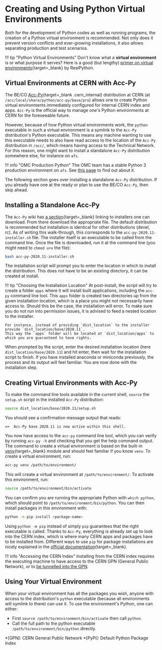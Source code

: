# Creating and Using Python Virtual Environments

Both for the development of Python codes as well as running programs, the creation of a Python virtual environment is recommended.
Not only does it prevent version conflicts and ever-growing installations, it also allows separating production and test scenarios.

!!! tip "Python Virtual Environments"
    Don't know what a **virtual environment** is or what purpose it serves?
    Here is a good (but lengthy) [primer on virtual environments][virtual_env_primer]{target=_blank} by RealPython.

## Virtual Environments at CERN with Acc-Py

The BE/CO [Acc-Py][acc-py]{target=_blank .cern_internal} distribution at CERN (at `/acc/local/share/python/acc-py/base/pro`) allows one to create Python virtual environments immediately configured for internal CERN index and apps.
`Acc-Py` is the official way to manage one's Python environments at CERN for the foreseeable future.

However, because of how Python virtual environments work, the `python` executable in such a virtual environment is a symlink to the `Acc-Py` distribution's Python executable.
This means any machine wanting to use this executable needs to also have read access to the location of the `Acc-Py` distribution in `/acc/`, which means having access to the Technical Network.
For this reason, one might want to install a standalone `Acc-Py` distribution somewhere else, for instance on `afs`.

!!! info "OMC Production Python"
    The OMC team has a stable Python 3 production environment on `afs`.
    See [this page](../about.md) to find out about it.

The following section goes over installing a standalone `Acc-Py` distribution.
If you already have one at the ready or plan to use the BE/CO `Acc-Py`, then skip ahead.

## Installing a Standalone Acc-Py

The `Acc-Py` wiki has [a section][acc_py_standalone_doc]{target=_blank} linking to installers one can download.
From there download the appropriate file.
The default distribution is recommended but installation is identical for other distributions (devel, rc).
As of writing this walk-through, this corresponds to the `acc-py-2020.11-installer.sh` file.
The installer itself is an executable to be called from the command line.
Once the file is downloaded, run it at the command line (you might need to `chmod u+x` the file):
```bash
bash acc-py-2020.11-installer.sh
```

The installation script will prompt you to enter the location in which to install the distribution.
This does not have to be an existing directory, it can be created at install.

!!! tip "Choosing the Installation Location"
    At post-install, the script will try to create a folder `apps` where it will install built applications, including the `acc-py` command line tool.
    This `apps` folder is created two directories up from the given installation location, which is a place you might not necessarily have access to.
    Should this be the case, the installation will error.
    To make sure you do not run into permission issues, it is advised to feed a nested location to the installer.

    For instance, instead of providing `dist_location` to the installer provide `dist_location/base/2020.11`.
    This way the `apps` folder will be located at `dist_location/apps` to which you are guaranteed to have rights.

When prompted by the script, enter the desired installation location (here `dist_location/base/2020.11`) and hit enter, then wait for the installation script to finish.
If you have installed anaconda or miniconda previously, the process and its output will feel familiar.
You are now done with the installation step.

## Creating Virtual Environments with Acc-Py

To make the command line tools available in the current shell, `source` the `setup.sh` script in the installed `Acc-Py` distribution:
```bash
source dist_location/base/2020.11/setup.sh
```

You should see a confirmation message output that reads:
```
=>  Acc-Py base 2020.11 is now active within this shell.
```

You now have access to the `acc-py` command line tool, which you can verify by running `acc-py -h` and checking that you get the help command output.
The command to create a virtual environment is based on the built-in [venv][venv_module]{target=_blank} module and should feel familiar if you know `venv`.
To create a virtual environment, run:
```bash
acc-py venv /path/to/environment/
```

This will create a virtual environment at `/path/to/environment/`.
To activate this environment, run:
```bash
source /path/to/environment/bin/activate
```

You can confirm you are running the appropriate Python with `which python`, which should point to `/path/to/environment/bin/python`.
You can then install packages in this environment with:
```bash
python -m pip install <package-name>
```

Using `python -m pip` instead of simply `pip` guarantees that the right executable is called.
Thanks to `Acc-Py`, everything is already set up to look into the CERN index, which is where many CERN apps and packages have to be installed from.
Different ways to use `pip` for package installations are nicely explained in the [official documentation][pip_installs]{target=_blank}.

!!! info "Accessing the CERN Index"
    Installing from the CERN index requires the executing machine to have access to the CERN GPN (General Public Network), or to [be tunnelled into the GPN][cern_internal_websites].

## Using Your Virtual Environment

When your virtual environment has all the packages you wish, anyone with access to the distribution's `python` executable (because all environments will symlink to there) can use it.
To use the environment's Python, one can either:

- First `source /path/to/environment/bin/activate` then call `python`.
- Call the full path to the python executable `/path/to/environment/bin/python` directly.

[cern_internal_websites]: ../../resources/remote_access.md#accessing-cern-internal-websites

*[GPN]: CERN General Public Network
*[PyPi]: Default Python Package Index

[virtual_env_primer]: https://realpython.com/python-virtual-environments-a-primer/
[acc-py]: https://wikis.cern.ch/display/ACCPY/Accelerating+Python+Home
[acc_py_standalone_doc]: https://wikis.cern.ch/display/ACCPY/Acc-Py+base#Acc-Pybase-Installingthebasedistributiononanothermachine
[venv_module]: https://docs.python.org/3/library/venv.html
[pip_installs]: https://pip.pypa.io/en/stable/reference/pip_install/#examples